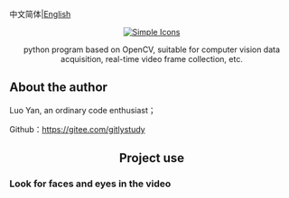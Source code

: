 中文简体|[English](./README.en.md)

<div align="center">
	<a href="https://gitee.com/gitlystudy/opencv.git">
	<img src="https://foruda.gitee.com/avatar/1690360352320899582/11079075_luo_yong_gitee_1690360352.png!avatar100" alt="Simple Icons" >
	</a>
<p align="center">
    python program based on OpenCV, suitable for computer vision data acquisition, real-time video frame collection, etc.
</p>
</div>

## About the author
Luo Yan, an ordinary code enthusiast；

Github：https://gitee.com/gitlystudy


<h2 align="center">Project use</h2>

### Look for faces and eyes in the video